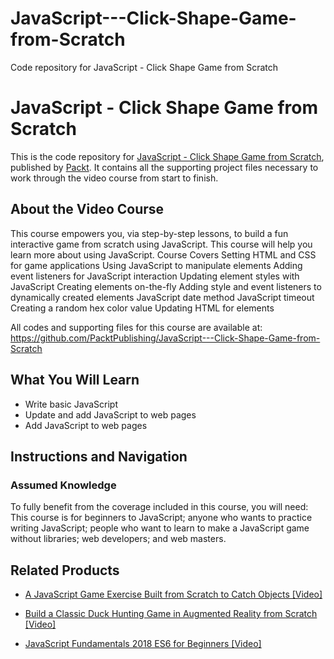 # JavaScript---Click-Shape-Game-from-Scratch
Code repository for JavaScript - Click Shape Game from Scratch
# JavaScript - Click Shape Game from Scratch
This is the code repository for [JavaScript - Click Shape Game from Scratch](https://www.packtpub.com/application-development/javascript-fundamentals-2018-es6-beginners-video?utm_source=github&utm_medium=repository&utm_campaign=9781838553593), published by [Packt](https://www.packtpub.com/?utm_source=github). It contains all the supporting project files necessary to work through the video course from start to finish.
## About the Video Course
This course empowers you, via step-by-step lessons, to build a fun interactive game from scratch using JavaScript. This course will help you learn more about using JavaScript.
Course Covers
Setting HTML and CSS for game applications
Using JavaScript to manipulate elements
Adding event listeners for JavaScript interaction
Updating element styles with JavaScript
Creating elements on-the-fly
Adding style and event listeners to dynamically created elements
JavaScript date method
JavaScript timeout
Creating a random hex color value
Updating HTML for elements

All codes and supporting files for this course are available at: https://github.com/PacktPublishing/JavaScript---Click-Shape-Game-from-Scratch

<H2>What You Will Learn</H2>
<DIV class=book-info-will-learn-text>
<UL>
<LI>Write basic JavaScript 
<LI>Update and add JavaScript to web pages 
<LI>Add JavaScript to web pages </LI></UL></DIV>

## Instructions and Navigation
### Assumed Knowledge
To fully benefit from the coverage included in this course, you will need:<br/>
This course is for beginners to JavaScript; anyone who wants to practice writing JavaScript; people who want to learn to make a JavaScript game without libraries; web developers; and web masters.


## Related Products
* [A JavaScript Game Exercise Built from Scratch to Catch Objects [Video]](https://www.packtpub.com/application-development/javascript-fundamentals-2018-es6-beginners-video?utm_source=github&utm_medium=repository&utm_campaign=9781838553593)

* [Build a Classic Duck Hunting Game in Augmented Reality from Scratch [Video]](https://www.packtpub.com/application-development/javascript-fundamentals-2018-es6-beginners-video?utm_source=github&utm_medium=repository&utm_campaign=9781838553593)

* [JavaScript Fundamentals 2018 ES6 for Beginners [Video]](https://www.packtpub.com/application-development/javascript-fundamentals-2018-es6-beginners-video?utm_source=github&utm_medium=repository&utm_campaign=9781838553593)


